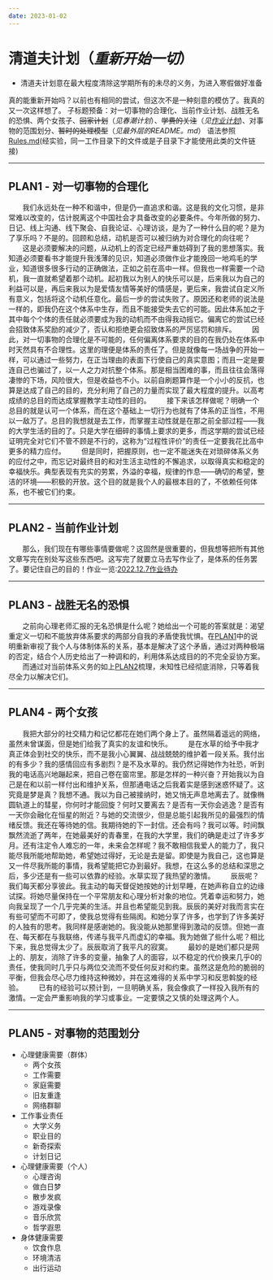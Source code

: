 ```yaml
---
date: 2023-01-02
---
```


# 清道夫计划（*重新开始一切*）

* 清道夫计划意在最大程度清除这学期所有的未尽的义务，为进入寒假做好准备

真的能重新开始吗？以前也有相同的尝试，但这次不是一种刻意的模仿了。我真的又一次这样想了。
子标题预备：对一切事物的合理化、当前作业计划、战胜无名的恐惧、两个女孩子、~~回家计划~~（*见春潮计划*）、~~学费的关注~~（*见[作业计划](#plan2---当前作业计划)*)、对事物的范围划分、~~暂时的处理模型~~（*见最外层的README。md*）
语法参照[Rules.md](Rules.md)(经实验，同一工作目录下的文件或是子目录下才能使用此类的文件链接)

---

<a name="plan1"></a>

## PLAN1 - 对一切事物的合理化

&nbsp;&nbsp;&nbsp;&nbsp;&nbsp;&nbsp;&nbsp;我们永远处在一种不和谐中，但是仍一直追求和谐。这是我的文化习惯，是非常难以改变的，估计脱离这个中国社会才具备改变的必要条件。今年所做的努力、日记、线上沟通、线下聚会、自我论证、心理访谈，是为了一种什么目的呢？是为了享乐吗？不是的。回顾和总结，动机是否可以被归纳为对合理化的向往呢？
&nbsp;&nbsp;&nbsp;&nbsp;&nbsp;&nbsp;&nbsp;这是必须要解决的问题，从动机上的否定已经严重妨碍到了我的思想落实。我知道必须要看书才能提升我浅薄的见识，知道必须做作业才能挽回一地鸡毛的学业，知道很多很多行动的正确做法，正如之前在高中一样。但我也一样需要一个动机，我一直就希望着那个动机。起初我以为别人的快乐可以是，后来我以为自己的利益可以是，再后来我以为是爱情友情等美好的情感是，更后来，我尝试自定义所有意义，包括将这个动机任意化。最后一步的尝试失败了。原因还和老师的说法是一样的，即我仍在这个体系中生存，而且不能接受失去它的可能。因此体系加之于其中每个个体的责任就必须要成为我的动机而不由得我动摇它。偏离它的尝试已经会招致体系奖励的减少了，否认和拒绝更会招致体系的严厉惩罚和排斥。
&nbsp;&nbsp;&nbsp;&nbsp;&nbsp;&nbsp;&nbsp;因此，对一切事物的合理化是不可能的，任何偏离体系要求的目的在我仍处在体系中时天然具有不合理性。这里的理便是体系的责任了。但是就像每一场战争的开始一样，可以通过一些努力，在正当理由的表面下行使自己的真实意图；而且一定是要连自己也骗过了，以一人之力对抗整个体系。那是相当困难的事，而且往往会落得凄惨的下场，风险很大，但是收益也不小。以前自刷题算作是一个小小的反抗，也算是达成了自己的目的，充分利用了自己的力量而实现了最大程度的提升。以高考成绩的总目的而达成掌握教学主动性的目的。
&nbsp;&nbsp;&nbsp;&nbsp;&nbsp;&nbsp;&nbsp;接下来该怎样做呢？明确一个总目的就是认可一个体系，而在这个基础上一切行为也就有了体系的正当性，不用以一敌万了。总目的我想就是去工作，而掌握主动性就是在那之前全部过程——我的大学生活的目的了。只是大学在细碎的事情上要求的更多，而这学期的尝试已经证明完全对它们不管不顾是不行的，这称为“过程性评价”的责任一定要我花比高中更多的精力应付。
&nbsp;&nbsp;&nbsp;&nbsp;&nbsp;&nbsp;&nbsp;但是同时，把握原则，也一定不能迷失在对琐碎体系义务的应付之中，而忘记对最终目的和对生活主动性的不懈追求，以取得真实和稳定的幸福快乐。典型表现有充实的劳累，外溢的幸福，规律的作息——确切的希望，整洁的环境——积极的开放。这个目的就是我个人的最根本目的了，不依赖任何体系，也不被它们约束。

---

<a name="plan2"></a>

## PLAN2 - 当前作业计划

&nbsp;&nbsp;&nbsp;&nbsp;&nbsp;&nbsp;&nbsp;那么，我们现在有哪些事情要做呢？这固然是很重要的，但我想等把所有其他文章写完在别处写这些东西吧。这写完了就要立马去写作业了，是体系的任务罢了。要记住自己的目的！作业一览:[2022.12.7作业待办](2022.12.7.homework.md)

---

<a name="plan3"></a>

## PLAN3 - 战胜无名的恐惧

&nbsp;&nbsp;&nbsp;&nbsp;&nbsp;&nbsp;&nbsp;之前向心理老师汇报的无名恐惧是什么呢？她给出一个可能的答案就是：渴望重定义一切和不能放弃体系要求的两部分自我的矛盾使我忧惧。在[PLAN1](#plan1---对一切事物的合理化)中的说明重新审视了我个人与体制体系的关系，基本是解决了这个矛盾，通过对两种极端的否定，结合个人历史给出了一种调和的，利用体系达成目的的不完全妥协方案。
&nbsp;&nbsp;&nbsp;&nbsp;&nbsp;&nbsp;&nbsp;而通过对当前体系义务的如上[PLAN2](#plan2---当前作业计划)梳理，未知性已经彻底消除，只等着我尽全力以解决它们。

---

<a name="plan4"></a>

## PLAN4 - 两个女孩

&nbsp;&nbsp;&nbsp;&nbsp;&nbsp;&nbsp;&nbsp;我把大部分的社交精力和记忆都花在她们两个身上了。虽然隔着遥远的网络，虽然未曾谋面，但是她们给我了真实的友谊和快乐。
&nbsp;&nbsp;&nbsp;&nbsp;&nbsp;&nbsp;&nbsp;是在水草的给予中我才真正体会到社交的快乐，而不是我小心翼翼、战战兢兢的维护着一段关系。我付出的有多少？我的感情回应有多剧烈？是不及水草的。我仍然记得她作为社恐，听到我的电话高兴地蹦起来，把自己卷在窗帘里。那是怎样的一种兴奋？开始我以为自己是在和以前一样付出和维护关系，但那通电话之后我着实是感到迷惑怀疑了。这究竟是梦是真？我想不通。我以为自己被接纳时，她又悄无声息地离去了。就像椭圆轨道上的彗星，你何时才能回旋？何时又要离去？是否有一天你会逃逸？是否有一天你会融化在恒星的附近？与她的交流很少，但是总能引起我所见的最强烈的情绪反馈。我还在等待她的信。我期待她的下一封信。还会有吗？我可以等。时间飘飘然流逝了两年，在她最美好的青春里，在我的大学里，我们的确是走过了许多岁月。还有注定令人难忘的一年，未来会怎样呢？我不敢相信我爱人的能力了，我只能尽我所能地帮助她，希望她过得好，无论是去是留。即使是为我自己，这也算是又一件尽我所能的事情，我希望能把它办到最好。我想，在这么多的总结和深思之后，多少还是有一些可以依靠的经验。水草实现了我热望的激情。
&nbsp;&nbsp;&nbsp;&nbsp;&nbsp;&nbsp;&nbsp;辰辰呢？我们每天都分享彼此。我主动的每天督促她按她的计划早睡，在她声称自立的边缘试探。将她尽量保持在一个平常朋友和心理分析对象的地位。凭着幸运和努力，她向我呈现了一个几乎完美的生活。并且也希望能见到我。辰辰的美好对我而言实在有些可望而不可即了，使我总觉得有些隔阂。和她分享了许多，也学到了许多美好的人独有的思考。我同样是感谢她的。我没能从她那里得到激动的反馈。但她一直在、每天都在与我联络，传递与我平凡而虚幻的幸福。我为她做了些什么呢？相比下来，我总觉得太少了。辰辰取消了我平凡的寂寞。
&nbsp;&nbsp;&nbsp;&nbsp;&nbsp;&nbsp;&nbsp;最妙的是她们都只是网上的、朋友，消除了许多的变量，抽象了人的面容，以不稳定的代价换来几乎0的责任，使我同时几乎只与两位交流而不受任何反对和约束。虽然这是危险的脆弱的平衡，但我会尽心尽力维持这种微妙，并在这难得的关系中学习和反思斡旋的经验。
&nbsp;&nbsp;&nbsp;&nbsp;&nbsp;&nbsp;&nbsp;已有的经验可以预计到，一旦明确关系，我会像疯了一样投入我所有的激情。一定会严重影响我的学习或事业。一定要慎之又慎的处理这两个人。

---

<a name="plan5"></a>

## PLAN5 - 对事物的范围划分

* 心理健康需要（群体）
  * 两个女孩
  * 工作需要
  * 家庭需要
  * 旧友重逢
  * 网络群聊
* 工作事业责任
  * 大学义务
  * 职业目的
  * 新奇探索
  * 计划日记
* 心理健康需要（个人）
  * 心理咨询
  * 做白日梦
  * 散步发疯
  * 游戏录像
  * 音乐欣赏
  * 哲学遐思
* 身体健康需要
  * 饮食作息
  * 环境清洁
  * 出行运动
<!-- markdownlint-configure-file {
  "no-inline-html": {
    "allowed_elements": [
      "a"
    ]
  }
} -->
